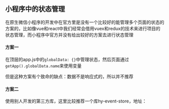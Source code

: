 ## 小程序中的状态管理
在原生微信小程序的开发中在官方里是没有一个比较好的能管理多个页面的状态的方案的，比如像vue和react中我们经常会借用vuex和redux的技术来进行项目的状态管理，而小程序中官方并没有给出较好的方案去进行状态管理
#### 方案一
在顶层的app.js中的`globalData: {}`中管理状态，然后页面通过`getApp().globalData.name`来使用变量

但是这种方案有个致命的缺点：数据不是响应式的，所以并不推荐
#### 方案二
使用别人开发的第三方库，这里比较推荐一个库hy-event-store，地址：
<!--stackedit_data:
eyJoaXN0b3J5IjpbMzYzNjM5MTEyLC0yMDg4NzQ2NjEyXX0=
-->